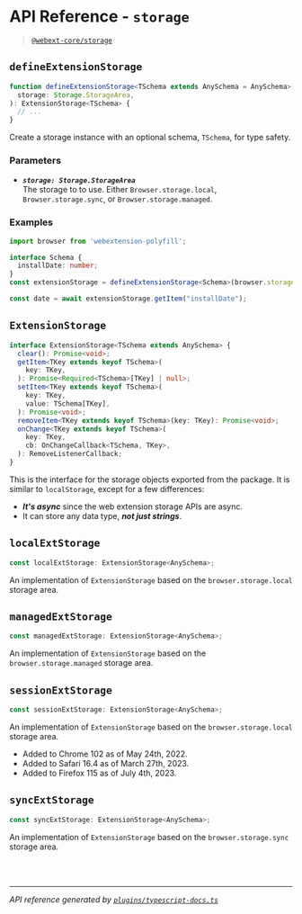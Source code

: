 <!-- GENERATED FILE, DO NOT EDIT -->

# API Reference - `storage`

> [`@webext-core/storage`](/guide/storage/)

## `defineExtensionStorage`

```ts
function defineExtensionStorage<TSchema extends AnySchema = AnySchema>(
  storage: Storage.StorageArea,
): ExtensionStorage<TSchema> {
  // ...
}
```

Create a storage instance with an optional schema, `TSchema`, for type safety.

### Parameters

- ***`storage: Storage.StorageArea`***<br/>The storage to to use. Either `Browser.storage.local`, `Browser.storage.sync`, or `Browser.storage.managed`.

### Examples

```ts
import browser from 'webextension-polyfill';

interface Schema {
  installDate: number;
}
const extensionStorage = defineExtensionStorage<Schema>(browser.storage.local);

const date = await extensionStorage.getItem("installDate");
```

## `ExtensionStorage`

```ts
interface ExtensionStorage<TSchema extends AnySchema> {
  clear(): Promise<void>;
  getItem<TKey extends keyof TSchema>(
    key: TKey,
  ): Promise<Required<TSchema>[TKey] | null>;
  setItem<TKey extends keyof TSchema>(
    key: TKey,
    value: TSchema[TKey],
  ): Promise<void>;
  removeItem<TKey extends keyof TSchema>(key: TKey): Promise<void>;
  onChange<TKey extends keyof TSchema>(
    key: TKey,
    cb: OnChangeCallback<TSchema, TKey>,
  ): RemoveListenerCallback;
}
```

This is the interface for the storage objects exported from the package. It is similar to `localStorage`, except for a few differences:

- ***It's async*** since the web extension storage APIs are async.
- It can store any data type, ***not just strings***.

## `localExtStorage`

```ts
const localExtStorage: ExtensionStorage<AnySchema>;
```

An implementation of `ExtensionStorage` based on the `browser.storage.local` storage area.

## `managedExtStorage`

```ts
const managedExtStorage: ExtensionStorage<AnySchema>;
```

An implementation of `ExtensionStorage` based on the `browser.storage.managed` storage area.

## `sessionExtStorage`

```ts
const sessionExtStorage: ExtensionStorage<AnySchema>;
```

An implementation of `ExtensionStorage` based on the `browser.storage.local` storage area.

- Added to Chrome 102 as of May 24th, 2022.
- Added to Safari 16.4 as of March 27th, 2023.
- Added to Firefox 115 as of July 4th, 2023.

## `syncExtStorage`

```ts
const syncExtStorage: ExtensionStorage<AnySchema>;
```

An implementation of `ExtensionStorage` based on the `browser.storage.sync` storage area.

<br/><br/>

---

_API reference generated by [`plugins/typescript-docs.ts`](https://github.com/aklinker1/webext-core/blob/main/docs/.vitepress/plugins/typescript-docs.ts)_